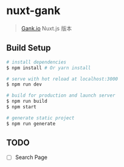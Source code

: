 # nuxt-gank

> [Gank.io](http://gank.io/) Nuxt.js 版本

## Build Setup

``` bash
# install dependencies
$ npm install # Or yarn install

# serve with hot reload at localhost:3000
$ npm run dev

# build for production and launch server
$ npm run build
$ npm start

# generate static project
$ npm run generate
```

## TODO

- [ ] Search Page